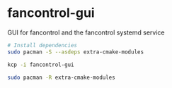 # fancontrol-gui

GUI for fancontrol and the fancontrol systemd service

```sh
# Install dependencies
sudo pacman -S --asdeps extra-cmake-modules

kcp -i fancontrol-gui

sudo pacman -R extra-cmake-modules
```

